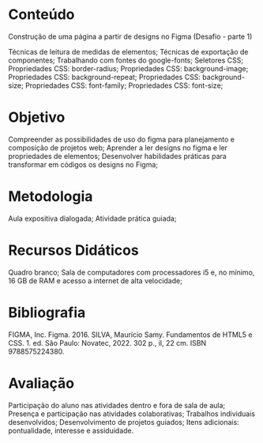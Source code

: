 # Conteúdo

Construção de uma página a partir de designs no Figma (Desafio - parte 1)

Técnicas de leitura de medidas de elementos; 
Técnicas de exportação de componentes; 
Trabalhando com fontes do google-fonts; 
Seletores CSS; 
Propriedades CSS: border-radius; 
Propriedades CSS: background-image; 
Propriedades CSS: background-repeat; 
Propriedades CSS: background-size; 
Propriedades CSS: font-family; 
Propriedades CSS: font-size; 

# Objetivo

Compreender as possibilidades de uso do figma para planejamento e composição de projetos web; 
Aprender a ler designs no figma e ler propriedades de elementos; 
Desenvolver habilidades práticas para transformar em códigos os designs no Figma; 

# Metodologia

Aula expositiva dialogada; Atividade prática guiada; 

# Recursos Didáticos

Quadro branco; Sala de computadores com processadores i5 e, no mínimo, 16 GB de RAM e acesso a internet de alta velocidade; 

# Bibliografia

FIGMA, Inc. Figma. 2016.
SILVA, Maurício Samy. Fundamentos de HTML5 e CSS. 1. ed. São Paulo: Novatec, 2022. 302 p., il, 22 cm. ISBN 9788575224380.

# Avaliação

Participação do aluno nas atividades dentro e fora de sala de aula; 
Presença e participação nas atividades colaborativas; 
Trabalhos individuais desenvolvidos; 
Desenvolvimento de projetos guiados; 
Itens adicionais: pontualidade, interesse e assiduidade.
